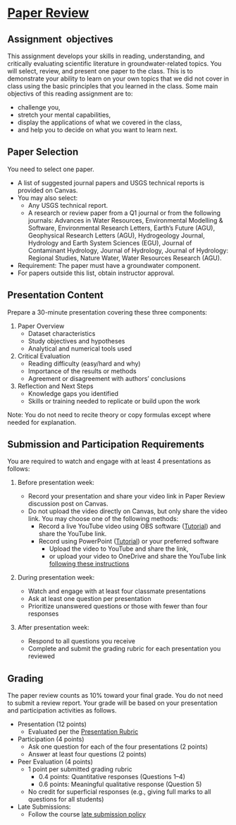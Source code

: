 # [Paper Review](https://aselshall.github.io/gwh/hw/review)

## Assignment  objectives

This assignment develops your skills in reading, understanding, and critically evaluating scientific literature in groundwater-related topics. You will select, review, and present one paper to the class. This is to demonstrate your ability to  learn on your own topics that we did not cover in class using the basic principles that you learned in the class. Some main objectivs of this reading assignment are to: 
- challenge you,
- stretch your mental capabilities,
- display the applications of what we covered in the class,
- and help you to decide on what you want to learn next.

## Paper Selection

You need to select one paper. 
- A list of suggested journal papers and USGS technical reports is provided on Canvas.
- You may also select:
  - Any USGS technical report.
  - A research or review paper from a Q1 journal or from the following journals: Advances in Water Resources, Environmental Modelling & Software, Environmental Research Letters, Earth’s Future (AGU), Geophysical Research Letters (AGU), Hydrogeology Journal, Hydrology and Earth System Sciences (EGU), Journal of Contaminant Hydrology, Journal of Hydrology, Journal of Hydrology: Regional Studies, Nature Water, Water Resources Research (AGU).
- Requirement: The paper must have a groundwater component.
- For papers outside this list, obtain instructor approval.

## Presentation Content
Prepare a 30-minute presentation covering these three components:
1. Paper Overview
    - Dataset characteristics
    - Study objectives and hypotheses
    - Analytical and numerical tools used
2. Critical Evaluation
    - Reading difficulty (easy/hard and why)
    - Importance of the results or methods
    - Agreement or disagreement with authors’ conclusions
3. Reflection and Next Steps
    - Knowledge gaps you identified
    - Skills or training needed to replicate or build upon the work

Note: You do not need to recite theory or copy formulas except where needed for explanation.

## Submission and Participation Requirements
You are required to watch and engage with at least 4 presentations as follows:

1. Before presentation week:
    - Record your presentation and share your video link in Paper Review discussion post on Canvas.
    - Do not upload the video directly on Canvas, but only share the video link. You may choose one of the following methods:
        - Record a live YouTube video using OBS software ([Tutorial](https://youtu.be/zOhh6MclooA?feature=shared)) and share the YouTube link.
        - Record using PowerPoint ([Tutorial](https://youtu.be/bP9VJ03s8Gw?feature=shared)) or your preferred software
            - Upload the video to YouTube and share the link,
            - or upload your video to OneDrive and share the YouTube link [following these instructions](https://github.com/aselshall/gwh/blob/main/hw/How%20to%20Upload%20a%20Video%20to%20OneDrive.docx)
  
2. During presentation week:
    - Watch and engage with at least four classmate presentations
    - Ask at least one question per presentation
    - Prioritize unanswered questions or those with fewer than four responses
3. After presentation week:
    - Respond to all questions you receive
    - Complete and submit the grading rubric for each presentation you reviewed

## Grading 

The paper review counts as 10% toward your final grade. You do not need to submit a review report. Your grade will be based on your presentation and participation activities as follows. 
- Presentation (12 points)
  - Evaluated per the [Presentation Rubric](https://github.com/aselshall/gwh/blob/main/hw/Presentation%20Rubric.docx)
- Participation (4 points)
  - Ask one question for each of the four presentations (2 points)
  - Answer at least four questions (2 points)
- Peer Evaluation (4 points)
  - 1 point per submitted grading rubric
    - 0.4 points: Quantitative responses (Questions 1–4)
    - 0.6 points: Meaningful qualitative response (Question 5)
  - No credit for superficial responses (e.g., giving full marks to all questions for all students)
- Late Submissions:
  - Follow the course [late submission policy](https://aselshall.github.io/gwh/#late-homework-policy)
